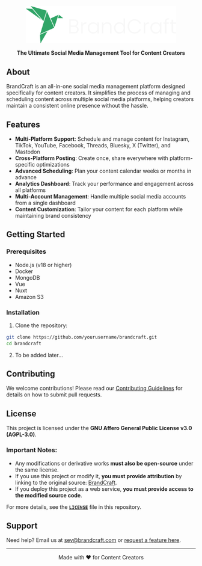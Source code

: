 <p align="center">
  <img src="perfect_logo_full.svg" alt="BrandCraft Logo" width="400"/>
</p>

<p align="center">
  <strong>The Ultimate Social Media Management Tool for Content Creators</strong>
</p>

## About

BrandCraft is an all-in-one social media management platform designed specifically for content creators. It simplifies the process of managing and scheduling content across multiple social media platforms, helping creators maintain a consistent online presence without the hassle.

## Features

- **Multi-Platform Support**: Schedule and manage content for Instagram, TikTok, YouTube, Facebook, Threads, Bluesky, X (Twitter), and Mastodon
- **Cross-Platform Posting**: Create once, share everywhere with platform-specific optimizations
- **Advanced Scheduling**: Plan your content calendar weeks or months in advance
- **Analytics Dashboard**: Track your performance and engagement across all platforms
- **Multi-Account Management**: Handle multiple social media accounts from a single dashboard
- **Content Customization**: Tailor your content for each platform while maintaining brand consistency

## Getting Started

### Prerequisites

- Node.js (v18 or higher)
- Docker
- MongoDB
- Vue
- Nuxt
- Amazon S3

### Installation

1. Clone the repository:

```bash
git clone https://github.com/yourusername/brandcraft.git
cd brandcraft
```

2. To be added later...

## Contributing

We welcome contributions! Please read our [Contributing Guidelines](CONTRIBUTING.md) for details on how to submit pull requests.

## License

This project is licensed under the **GNU Affero General Public License v3.0 (AGPL-3.0)**.

### Important Notes:

- Any modifications or derivative works **must also be open-source** under the same license.
- If you use this project or modify it, **you must provide attribution** by linking to the original source: [BrandCraft](https://github.com/sevleo/BrandCraft).
- If you deploy this project as a web service, **you must provide access to the modified source code**.

For more details, see the **[`LICENSE`](./LICENSE)** file in this repository.

## Support

Need help? Email us at sev@brandcraft.com or [request a feature here](https://insigh.to/b/brandcraftart).

---

<p align="center">Made with ❤️ for Content Creators</p>
